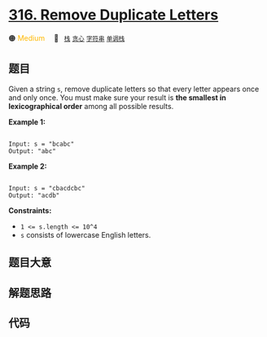 # [316. Remove Duplicate Letters](https://leetcode.com/problems/remove-duplicate-letters/)

🟠 <font color=#ffb800>Medium</font>&emsp; 🔖&ensp; [`栈`](../solution/stack.md) [`贪心`](../solution/greedy.md) [`字符串`](../solution/string.md) [`单调栈`](../solution/monotonic-stack.md)

## 题目

Given a string `s`, remove duplicate letters so that every letter appears once and only once. You must make sure your result is **the smallest in lexicographical order** among all possible results.

**Example 1:**

```

Input: s = "bcabc"
Output: "abc"

```

**Example 2:**

```

Input: s = "cbacdcbc"
Output: "acdb"

```

**Constraints:**

- `1 <= s.length <= 10^4`
- `s` consists of lowercase English letters.

## 题目大意

## 解题思路

## 代码

```gojavascript

```
